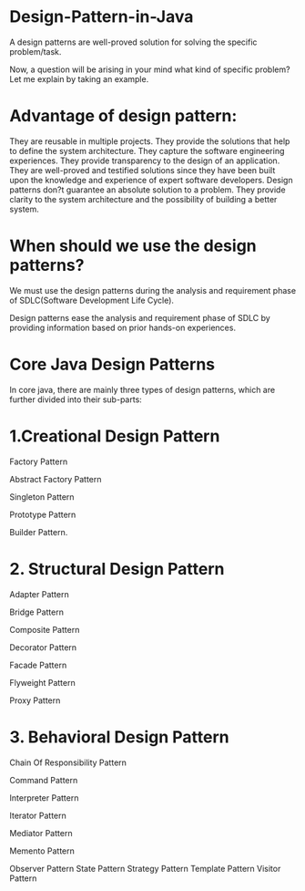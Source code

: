# Design-Pattern-in-Java

A design patterns are well-proved solution for solving the specific problem/task.

Now, a question will be arising in your mind what kind of specific problem? Let me explain by taking an example.

# Advantage of design pattern:
They are reusable in multiple projects.
They provide the solutions that help to define the system architecture.
They capture the software engineering experiences.
They provide transparency to the design of an application.
They are well-proved and testified solutions since they have been built upon the knowledge and experience of expert software developers.
Design patterns don?t guarantee an absolute solution to a problem. They provide clarity to the system architecture and the possibility of building a better system.

# When should we use the design patterns?
We must use the design patterns during the analysis and requirement phase of SDLC(Software Development Life Cycle).

Design patterns ease the analysis and requirement phase of SDLC by providing information based on prior hands-on experiences.

# Core Java Design Patterns
In core java, there are mainly three types of design patterns, which are further divided into their sub-parts:

# 1.Creational Design Pattern

Factory Pattern

Abstract Factory Pattern

Singleton Pattern

Prototype Pattern

Builder Pattern.

# 2. Structural Design Pattern

Adapter Pattern

Bridge Pattern

Composite Pattern

Decorator Pattern

Facade Pattern

Flyweight Pattern

Proxy Pattern

# 3. Behavioral Design Pattern

Chain Of Responsibility Pattern

Command Pattern

Interpreter Pattern

Iterator Pattern

Mediator Pattern

Memento Pattern

Observer Pattern
State Pattern
Strategy Pattern
Template Pattern
Visitor Pattern
